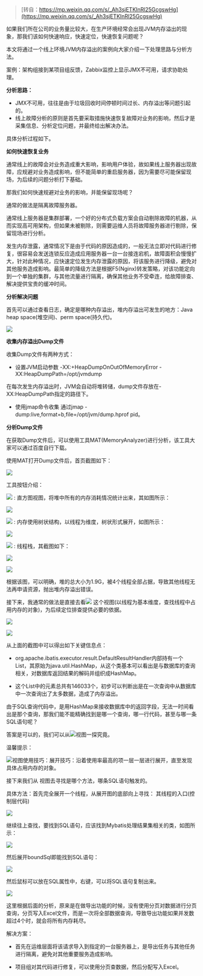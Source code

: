 > [转自：https://mp.weixin.qq.com/s/_Ah3sjETKInRl25GcgswHg](https://mp.weixin.qq.com/s/_Ah3sjETKInRl25GcgswHg)


如果我们所在公司的业务量比较大，在生产环境经常会出现JVM内存溢出的现象，那我们该如何快速响应，快速定位，快速恢复问题呢？

本文将通过一个线上环境JVM内存溢出的案例向大家介绍一下处理思路与分析方法。

案例：架构组接到某项目组反馈，Zabbix监控上显示JMX不可用，请求协助处理。

**分析思路：**
+ JMX不可用，往往是由于垃圾回收时间停顿时间过长、内存溢出等问题引起的。
+ 线上故障分析的原则是首先要采取措施快速恢复故障对业务的影响，然后才是采集信息、分析定位问题，并最终给出解决办法。

具体分析过程如下。

**如何快速恢复业务**

通常线上的故障会对业务造成重大影响，影响用户体验，故如果线上服务器出现故障，应规避对业务造成影响，但不能简单的重启服务器，因为需要尽可能保留现场，为后续的问题分析打下基础。

那我们如何快速规避对业务的影响，并能保留现场呢？

通常的做法是隔离故障服务器。

通常线上服务器是集群部署，一个好的分布式负载方案会自动剔除故障的机器，从而实现高可用架构，但如果未被剔除，则需要运维人员将故障服务器进行剔除，保留现场进行分析。

发生内存泄露，通常情况下是由于代码的原因造成的，一般无法立即对代码进行修复，很容易会发送连锁反应造成应用服务器一台一台接连宕机，故障面积会慢慢扩大，针对此种情况，应快速定位发生内存泄露的原因，将该服务进行降级，避免对其他服务造成影响。最简单的降级方法是根据F5(Nginx)转发策略，对该功能定向到一个单独的集群，与其他流量进行隔离，确保其他业务不受牵连，给故障排查、解决提供宝贵的缓冲时间。

**分析解决问题**

首先可以通过查看日志，确定是哪种内存溢出，堆内存溢出可发生的地方：Java heap space(堆空间)、perm space(持久代)。

![](image/java-heap-space.jpg)

**收集内存溢出Dump文件**

收集Dump文件有两种方式：

+ 设置JVM启动参数 -XX:+HeapDumpOnOutOfMemoryError  -XX:HeapDumpPath=/opt/jvmdump

在每次发生内存溢出时，JVM会自动将堆转储，dump文件存放在-XX:HeapDumpPath指定的路径下。

+ 使用jmap命令收集 通过jmap -dump:live,format=b,file=/opt/jvm/dump.hprof pid。

**分析Dump文件**

在获取Dump文件后，可以使用工具MAT(MemoryAnalyzer)进行分析，该工具大家可以通过百度自行下载。

使用MAT打开Dump文件后，首页截图如下：

![](image/mat-main.jpg)

工具按钮介绍：

![](image/histogram-view-icon.jpg) : 直方图视图，将堆中所有的内存消耗情况统计出来，其如图所示：

![](image/histogram-view.jpg)

![](image/tree-view-icon.jpg) : 内存使用树状结构，以线程为维度，树状形式展开，如图所示：

![](image/tree-view.jpg)

![](image/thread-stack-view-icon.jpg) : 线程栈，其截图如下：

![](image/thread-stack-view.jpg)

![](image/mat-memory-pie.jpg)

根据该图，可以明确，堆的总大小为1.9G，被4个线程全部占据，导致其他线程无法再申请资源，抛出堆内存溢出错误。

接下来，我通常的做法是直接去看![](image/tree-view-icon.jpg) 这个视图(以线程为基本维度，查找线程中占用内存的对象)，为后续定位排查提供必要的依据。

![](image/tree-view-01.jpg)

![](image/tree-view-02.jpg)


从上面的截图中可以得出如下关键信息点：

+ org.apache.ibatis.executor.result.DefaultResultHandler内部持有一个List，其原始为java.util.HashMap，从这个类基本可以看出是与数据库的查询相关，对数据库返回结果的解码并组织成HashMap。

+ 这个List中的元素总共有146033个，初步可以判断出是在一次查询中从数据库中一次查询出了太多数据，造成了内存溢出。

由于SQL查询代码中，是用HashMap来接收数据库中的返回字段，无法一时间看出是那个查询，那我们能不能精确找到是哪一个查询，哪一行代码，甚至与哪一条SQL语句呢？

答案是可以的，我们可以从![](image/thread-overview-icon.jpg)视图一探究竟。

温馨提示：

![](image/thread-overview-icon.jpg)视图使用技巧：展开技巧：沿着使用率最高的项一层一层进行展开，直至发现具体占用内存的对象。

接下来我们从 视图去寻找是哪个方法，哪条SQL语句触发的。

具体方法：首先完全展开一个线程，从展开图的底部向上寻找： 其线程的入口(控制层代码)

![](image/thread-overview-01.jpg)

继续往上查找，要找到SQL语句，应该找到Mybatis处理结果集相关的类，如图所示：

![](image/thread-overview-02.jpg)

然后展开boundSql即能找到SQL语句：

![](image/thread-overview-03.jpg)

然后鼠标可以放在SQL属性中，右键，可以将SQL语句复制出来。

![](image/thread-overview-04.jpg)

这里根据后面的分析，原来是在做导出功能的时候，没有使用分页对数据进行分页查询，分页写入Excel文件，而是一次将全部数据查询，导致导出功能如果并发数超过4个时，就会将所有内存耗尽。

解决方案：

+ 首先在运维层面将该请求导入到指定的一台服务器上，是导出任务与其他任务进行隔离，避免对其他重要服务造成影响。

+ 项目组对其代码进行修复，可以使用分页查数据，然后分配写入Excel。
